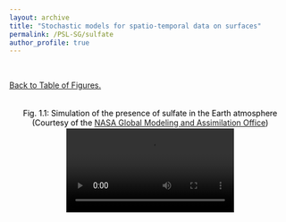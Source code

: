 ```yaml
---
layout: archive
title: "Stochastic models for spatio-temporal data on surfaces"
permalink: /PSL-SG/sulfate
author_profile: true
---
```


<html>
<head>
<style>
figcaption {
  color: black;
  font-style: bold;
  padding: 2px;
  font-size:100%;
  text-align: center;
}
</style>
</head>
</html>



<div style="text-align:center;">
<br>
</div>

[Back to  Table of Figures.](../PSL-SG) 

<div style="text-align:center;">
<br>
</div>


<div style="text-align:center;">
<a id="sulfate"></a>
  <figcaption> Fig. 1.1: Simulation of the presence of sulfate in the Earth atmosphere (Courtesy of the <a href="https://sos.noaa.gov/catalog/datasets/aerosols-sulfate/">NASA Global Modeling and Assimilation Office</a>) </figcaption>
<video width="300" style="float:center;" alt="Sulfate simulation"  lazy-loading="true" controls>
  <source src="/images/PSL/sulfate.mp4" type="video/mp4">
</video><br>
</div>






